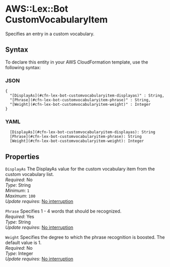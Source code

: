 # AWS::Lex::Bot CustomVocabularyItem<a name="aws-properties-lex-bot-customvocabularyitem"></a>

Specifies an entry in a custom vocabulary\.

## Syntax<a name="aws-properties-lex-bot-customvocabularyitem-syntax"></a>

To declare this entity in your AWS CloudFormation template, use the following syntax:

### JSON<a name="aws-properties-lex-bot-customvocabularyitem-syntax.json"></a>

```
{
  "[DisplayAs](#cfn-lex-bot-customvocabularyitem-displayas)" : String,
  "[Phrase](#cfn-lex-bot-customvocabularyitem-phrase)" : String,
  "[Weight](#cfn-lex-bot-customvocabularyitem-weight)" : Integer
}
```

### YAML<a name="aws-properties-lex-bot-customvocabularyitem-syntax.yaml"></a>

```
  [DisplayAs](#cfn-lex-bot-customvocabularyitem-displayas): String
  [Phrase](#cfn-lex-bot-customvocabularyitem-phrase): String
  [Weight](#cfn-lex-bot-customvocabularyitem-weight): Integer
```

## Properties<a name="aws-properties-lex-bot-customvocabularyitem-properties"></a>

`DisplayAs` <a name="cfn-lex-bot-customvocabularyitem-displayas"></a>
The DisplayAs value for the custom vocabulary item from the custom vocabulary list\.  
_Required_: No  
_Type_: String  
_Minimum_: `1`  
_Maximum_: `100`  
_Update requires_: [No interruption](https://docs.aws.amazon.com/AWSCloudFormation/latest/UserGuide/using-cfn-updating-stacks-update-behaviors.html#update-no-interrupt)

`Phrase` <a name="cfn-lex-bot-customvocabularyitem-phrase"></a>
Specifies 1 \- 4 words that should be recognized\.  
_Required_: Yes  
_Type_: String  
_Update requires_: [No interruption](https://docs.aws.amazon.com/AWSCloudFormation/latest/UserGuide/using-cfn-updating-stacks-update-behaviors.html#update-no-interrupt)

`Weight` <a name="cfn-lex-bot-customvocabularyitem-weight"></a>
Specifies the degree to which the phrase recognition is boosted\. The default value is 1\.  
_Required_: No  
_Type_: Integer  
_Update requires_: [No interruption](https://docs.aws.amazon.com/AWSCloudFormation/latest/UserGuide/using-cfn-updating-stacks-update-behaviors.html#update-no-interrupt)
